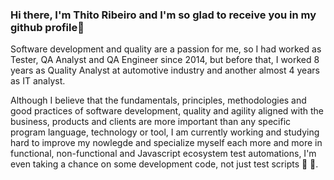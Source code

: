 ### Hi there, I'm Thito Ribeiro and I'm so glad to receive you in my github profile👋
Software development and quality are a passion for me, so I had worked as Tester, QA Analyst and QA Engineer since 2014, but before that, I worked 8 years as Quality Analyst at automotive industry and another almost 4 years as IT analyst.

Although I believe that the fundamentals, principles, methodologies and good practices of software development, quality and agility aligned with the business, products and clients are more important than any specific program language, technology or tool, I am currently working and studying hard to improve my nowlegde and specialize myself each more and more in functional, non-functional and Javascript ecosystem test automations, I'm even taking a chance on some development code, not just test scripts 🤯 🤣.

<!--
**thitoribeiro/thitoribeiro** is a ✨ _special_ ✨ repository because its `README.md` (this file) appears on your GitHub profile.

Here are some ideas to get you started:

- 🔭 I’m currently working on ...
- 🌱 I’m currently learning ...
- 👯 I’m looking to collaborate on ...
- 🤔 I’m looking for help with ...
- 💬 Ask me about ...
- 📫 How to reach me: ...
- 😄 Pronouns: ...
- ⚡ Fun fact: ...
-->
